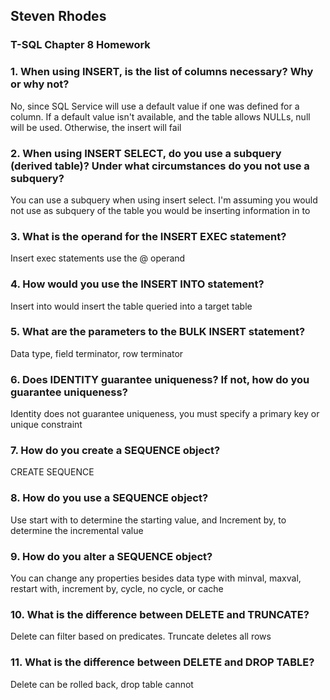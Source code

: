 ## Steven Rhodes
### T-SQL Chapter 8 Homework

### 1. When using INSERT, is the list of columns necessary? Why or why not?
No, since SQL Service will use a default value if one was defined for a column. If a default value isn't available, and the table allows NULLs, null will be used. Otherwise, the insert will fail

### 2. When using INSERT SELECT, do you use a subquery (derived table)? Under what circumstances do you not use a subquery?
You can use a subquery when using insert select. I'm assuming you would not use as subquery of the table you would be inserting information in to

### 3. What is the operand for the INSERT EXEC statement?
Insert exec statements use the @ operand

### 4. How would you use the INSERT INTO statement?
Insert into would insert the table queried into a target table

### 5. What are the parameters to the BULK INSERT statement?
Data type, field terminator, row terminator

### 6. Does IDENTITY guarantee uniqueness? If not, how do you guarantee uniqueness?
Identity does not guarantee uniqueness, you must specify a primary key or unique constraint

### 7. How do you create a SEQUENCE object?
CREATE SEQUENCE

### 8. How do you use a SEQUENCE object?
Use start with to determine the starting value, and Increment by, to determine the incremental value

### 9. How do you alter a SEQUENCE object?
You can change any properties besides data type with minval, maxval, restart with, increment by, cycle, no cycle, or cache

### 10. What is the difference between DELETE and TRUNCATE?
Delete can filter based on predicates. Truncate deletes all rows

### 11. What is the difference between DELETE and DROP TABLE?
Delete can be rolled back, drop table cannot
